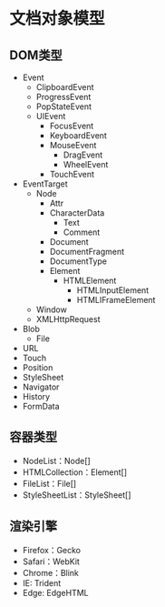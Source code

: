 # 文档对象模型

## DOM类型

- Event
  - ClipboardEvent
  - ProgressEvent
  - PopStateEvent
  - UIEvent
    - FocusEvent
    - KeyboardEvent
    - MouseEvent
      - DragEvent
      - WheelEvent
    - TouchEvent
- EventTarget
  - Node
    - Attr
    - CharacterData
      - Text
      - Comment
    - Document
    - DocumentFragment
    - DocumentType
    - Element
      - HTMLElement
        - HTMLInputElement
        - HTMLIFrameElement
  - Window
  - XMLHttpRequest
- Blob
  - File
- URL
- Touch
- Position
- StyleSheet
- Navigator
- History
- FormData

## 容器类型

- NodeList：Node[]
- HTMLCollection：Element[]
- FileList：File[]
- StyleSheetList：StyleSheet[]

## 渲染引擎

- Firefox：Gecko
- Safari：WebKit
- Chrome：Blink
- IE: Trident
- Edge: EdgeHTML
